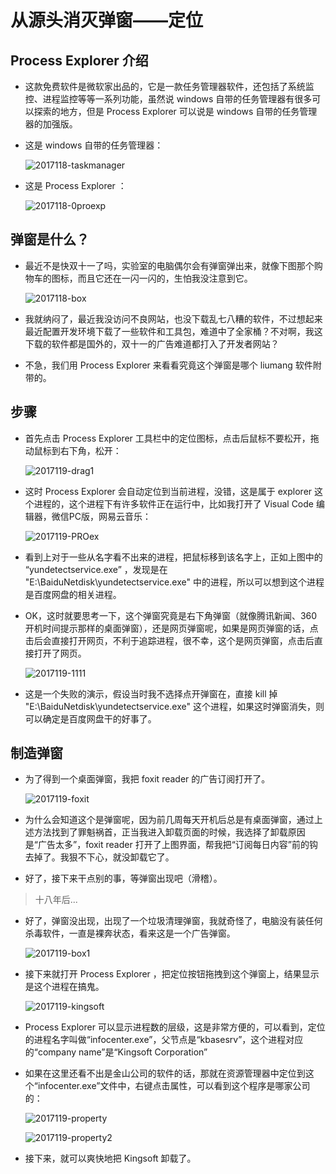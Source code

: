 # 从源头消灭弹窗——定位

## Process Explorer 介绍

- 这款免费软件是微软家出品的，它是一款任务管理器软件，还包括了系统监控、进程监控等等一系列功能，虽然说 windows 自带的任务管理器有很多可以探索的地方，但是 Process Explorer 可以说是 windows 自带的任务管理器的加强版。

- 这是 windows 自带的任务管理器：

    ![2017118-taskmanager](http://ooy7h5h7x.bkt.clouddn.com/blog/image/2017118-taskmanager.png)

- 这是 Process Explorer ：

    ![2017118-0proexp](http://ooy7h5h7x.bkt.clouddn.com/blog/image/2017118-proexp.png)

## 弹窗是什么？

- 最近不是快双十一了吗，实验室的电脑偶尔会有弹窗弹出来，就像下图那个购物车的图标，而且它还在一闪一闪的，生怕我没注意到它。

    ![2017118-box](http://ooy7h5h7x.bkt.clouddn.com/blog/image/2017118-box.png)

- 我就纳闷了，最近我没访问不良网站，也没下载乱七八糟的软件，不过想起来最近配置开发环境下载了一些软件和工具包，难道中了全家桶？不对啊，我这下载的软件都是国外的，双十一的广告难道都打入了开发者网站？

- 不急，我们用 Process Explorer 来看看究竟这个弹窗是哪个 liumang 软件附带的。

## 步骤

- 首先点击 Process Explorer 工具栏中的定位图标，点击后鼠标不要松开，拖动鼠标到右下角，松开：

    ![2017119-drag1](http://ooy7h5h7x.bkt.clouddn.com/blog/image/2017119-drag1.png)

- 这时 Process Explorer 会自动定位到当前进程，没错，这是属于 explorer 这个进程的，这个进程下有许多软件正在运行中，比如我打开了 Visual Code 编辑器，微信PC版，网易云音乐：

    ![2017119-PROex](http://ooy7h5h7x.bkt.clouddn.com/blog/image/2017119-PROex.png)

- 看到上对于一些从名字看不出来的进程，把鼠标移到该名字上，正如上图中的 “yundetectservice.exe” ，发现是在 "E:\BaiduNetdisk\yundetectservice.exe" 中的进程，所以可以想到这个进程是百度网盘的相关进程。

- OK，这时就要思考一下，这个弹窗究竟是右下角弹窗（就像腾讯新闻、360开机时间提示那样的桌面弹窗），还是网页弹窗呢，如果是网页弹窗的话，点击后会直接打开网页，不利于追踪进程，很不幸，这个是网页弹窗，点击后直接打开了网页。

    ![2017119-1111](http://ooy7h5h7x.bkt.clouddn.com/blog/image/2017119-1111.png)

- 这是一个失败的演示，假设当时我不选择点开弹窗在，直接 kill 掉 "E:\BaiduNetdisk\yundetectservice.exe" 这个进程，如果这时弹窗消失，则可以确定是百度网盘干的好事了。

## 制造弹窗

- 为了得到一个桌面弹窗，我把 foxit reader 的广告订阅打开了。

    ![2017119-foxit](http://ooy7h5h7x.bkt.clouddn.com/blog/image/2017119-foxit.png)

- 为什么会知道这个是弹窗呢，因为前几周每天开机后总是有桌面弹窗，通过上述方法找到了罪魁祸首，正当我进入卸载页面的时候，我选择了卸载原因是“广告太多”，foxit reader 打开了上图界面，帮我把“订阅每日内容”前的钩去掉了。我狠不下心，就没卸载它了。

- 好了，接下来干点别的事，等弹窗出现吧（滑稽）。

> 十八年后...

- 好了，弹窗没出现，出现了一个垃圾清理弹窗，我就奇怪了，电脑没有装任何杀毒软件，一直是裸奔状态，看来这是一个广告弹窗。

    ![2017119-box1](http://ooy7h5h7x.bkt.clouddn.com/blog/image/2017119-box1.png)

- 接下来就打开 Process Explorer ，把定位按钮拖拽到这个弹窗上，结果显示是这个进程在搞鬼。

    ![2017119-kingsoft](http://ooy7h5h7x.bkt.clouddn.com/blog/image/2017119-kingsoft.png)

- Process Explorer 可以显示进程数的层级，这是非常方便的，可以看到，定位的进程名字叫做“infocenter.exe”，父节点是“kbasesrv”，这个进程对应的“company name”是“Kingsoft Corporation”

- 如果在这里还看不出是金山公司的软件的话，那就在资源管理器中定位到这个“infocenter.exe”文件中，右键点击属性，可以看到这个程序是哪家公司的：

    ![2017119-property](http://ooy7h5h7x.bkt.clouddn.com/blog/image/2017119-property.png)

    ![2017119-property2](http://ooy7h5h7x.bkt.clouddn.com/blog/image/2017119-property2.png)

- 接下来，就可以爽快地把 Kingsoft 卸载了。
